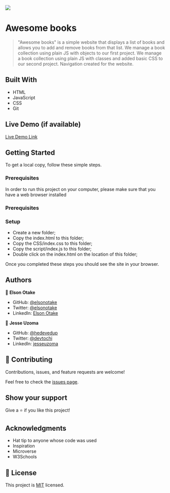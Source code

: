 ![](https://img.shields.io/badge/Microverse-blueviolet)

# Awesome books

>"Awesome books" is a simple website that displays a list of books and allows you to add and remove books from that list. 
We manage a book collection using plain JS with objects to our first project.
We manage a book collection using plain JS with classes and added basic CSS to our second project.
Navigation created for the website.


## Built With

- HTML
- JavaScript
- CSS
- Git

## Live Demo (if available)

[Live Demo Link](https://livedemo.com)


## Getting Started

To get a local copy, follow these simple steps.

### Prerequisites

In order to run this project on your computer, please make sure that you have a web browser installed

### Prerequisites

### Setup

 - Create a new folder;
 - Copy the index.html to this folder;
 - Copy the CSS/index.css to this folder;
 - Copy the script/index.js to this folder;
 - Double click on the index.html on the location of this folder;

Once you completed these steps you should see the site in your browser.


## Authors

👤 **Elson Otake**

- GitHub: [@elsonotake](https://github.com/elsonotake)
- Twitter: [@elsonotake](https://twitter.com/elsonotake)
- LinkedIn: [Elson Otake](https://linkedin.com/in/elson-otake-0b5b9138)

👤 **Jesse Uzoma**

- GitHub: [@hedevedup](https://github.com/hedevedup)
- Twitter: [@devtochi](https://twitter.com/uzomajesse)
- LinkedIn: [jesseuzoma](https://linkedin.com/in/uzomajesse)

## 🤝 Contributing

Contributions, issues, and feature requests are welcome!

Feel free to check the [issues page](../../issues/).

## Show your support

Give a ⭐️ if you like this project!

## Acknowledgments

- Hat tip to anyone whose code was used
- Inspiration
- Microverse
- W3Schools

## 📝 License

This project is [MIT](./MIT.md) licensed.
